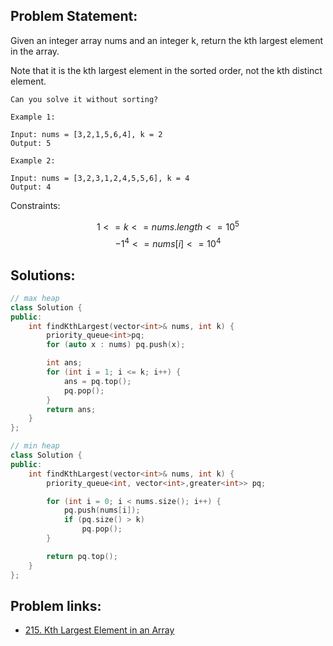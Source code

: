 ## Problem Statement:
Given an integer array nums and an integer k, return the kth largest element in the array.

Note that it is the kth largest element in the sorted order, not the kth distinct element.

`Can you solve it without sorting?`

 
```
Example 1:

Input: nums = [3,2,1,5,6,4], k = 2
Output: 5
```
```
Example 2:

Input: nums = [3,2,3,1,2,4,5,5,6], k = 4
Output: 4
``` 

Constraints:

$$1 <= k <= nums.length <= 10^5 $$
$$-1^4 <= nums[i] <= 10^4$$



## Solutions: 
```c++
// max heap
class Solution {
public:
    int findKthLargest(vector<int>& nums, int k) {
        priority_queue<int>pq;
        for (auto x : nums) pq.push(x);

        int ans;
        for (int i = 1; i <= k; i++) {
            ans = pq.top();
            pq.pop();
        }
        return ans;
    }
};

```

```c++
// min heap
class Solution {
public:
    int findKthLargest(vector<int>& nums, int k) {
        priority_queue<int, vector<int>,greater<int>> pq;

        for (int i = 0; i < nums.size(); i++) {
            pq.push(nums[i]);
            if (pq.size() > k)
                pq.pop();
        }

        return pq.top();
    }
};
```
## Problem links:
- [215. Kth Largest Element in an Array](https://leetcode.com/problems/kth-largest-element-in-an-array/description/)


